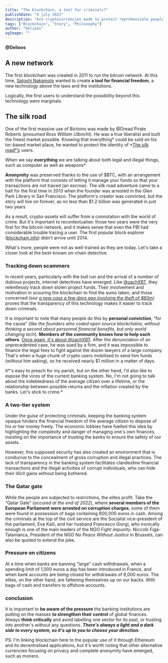 ```yaml
---
title: "The blockchain, a tool for criminals?"
publishDate: "4 july 2023"
description: "Are cryptocurrencies made to protect reprehensible people?"
tags: ["Blockchain", "Story", "Philosophy"]
author: "Delioos"
ogImage: ""
---
```

__@Delioos__



## A new network

The first blockchain was created in 2011 to run the bitcoin network. At this time, [Satoshi Nakamoto](https://coinmarketcap.com/alexandria/article/who-is-satoshi-nakamoto) wanted to create **a tool for financial freedom**, a new technology above the laws and the institutions.

Logically, the first users to understand the possibility beyond this technology were marginals.

## The silk road

One of the first massive use of Bictoins was made by @Dread Pirate Roberts (*presumed Ross William Ulbricht*). He was a true liberalist and built the freest market possible. Knowing that everything* could be sold on his tor-based market place, he wanted to protect the identity of *[The silk road*’s](https://en.wikipedia.org/wiki/Silk_Road_(marketplace)) users.

When we say **everything** we are talking about both legal and illegal things, such as computer as well as weapons*

**Anonymity** was preserved thanks to the use of $BTC, with an arrangement with the platform that consists of letting it manage your funds so that your transactions are not traced (an escrow). The silk road adventure came to a halt for the first time in 2013 when the founder was arrested in the Glen Park Library in San Francisco. The platform's creator was convicted, but the story will live on forever, as no less than $1.2 billion was generated in just two years

As a result, crypto-assets will suffer from a connotation with the world of crime. But it's important to recontextualise: those two years were the very first for the bitcoin network, and it makes sense that even the FBI had considerable trouble tracing a user. The first popular block explorer ([blockchain.info](http://blockchain.info/)) didn't arrive until 2014.

What's more, people were not as well-trained as they are today. Let's take a closer look at the best-known on-chain detective.

### Tracking down scammers

In recent years, particularly with the bull run and the arrival of a number of dubious projects, internet detectives have emerged. Like [@zachXBT](https://twitter.com/zachxbt), they relentlessly track down stolen project funds. Their involvement and motivation in scouring the blockchain to find the sums taken, and those concerned *(see [a new case a few days ago involving the theft of $60m](https://%2C%2Ctwitter.com%2Czachxbt%2Cstatus%2C1682047031420829696/?s=20))* proves that the transparency of this technology makes it easier to track down criminals.

It is important to note that many people do this by **personal conviction**, “for the cause” (*like the founders who coded open source blockchains, without thinking a second about personnal financial benefits, but only world changing tech*). **Members of the community knows how to help each others**. [Once again, it's about @zachXBT](https://twitter.com/zachxbt/status/1669783717236342785). After the denunciation of an unprecedented case, he was sued by a firm, and it was impossible to finance the legal fees to fight against the dozen lawyers of a large company. That's when a huge chunk of crypto users mobilised to send him funds (without him asking), so he received nearly $1 million in a matter of days.

It*'s easy to preach for my parish, but on the other hand, I'd also like to expose the vices of the current banking system. No, I'm not going to talk about the indebtedness of the average citizen over a lifetime, or the relationship between possible returns and the inflation created by the banks. Let's stick to crime.*

### A two-tier system

Under the guise of protecting criminals, keeping the banking system opaque hinders the financial freedom of the average citizen to dispose of his or her money freely. The economic lobbies have fuelled this idea by highlighting the complexity and danger of managing one's own finances, insisting on the importance of trusting the banks to ensure the safety of our assets.

However, this supposed security has also created an environment that is conducive to the concealment of gross corruption and illegal practices. The lack of transparency in the banking system facilitates clandestine financial transactions and the illegal activities of corrupt individuals, who can hide their illicit gains without being bothered.

### The Qatar gate

While the people are subjected to restrictions, the elites profit. Take the “Qatar Gate” (*occured at the end of 2022*), where **several members of the European Parliament were arrested on corruption charges**, some of them were found in possession of bags containing 600,000 euros in cash. Among the criminals at the top of the civil service are the Socialist vice-president of the parliament, Eva Kaili, and her husband Francesco Giorgi, who ironically enough is one of the main leaders of the NGO *Fight impunity*. Niccolò Figà-Talamanca, President of the NGO *No Peace Without Justice* in Brussels, can also be quoted to extend the joke.

### Pressure on citizens

At a time when banks are banning "large" cash withdrawals, when a spending limit of 1,000 euros a day has been introduced in France, and when bank accounts are being closed for withdrawals of 6,000 euros. The elites, on the other hand, are fattening themselves up on our backs. With bags of cash and transfers to offshore accounts.

### conclusion

It is important to **be aware of the pressure** the banking institutions are putting on the masses **to strengthen their control** of global finances. Always **think critically** and avoid labelling one sector for its past, or trusting into another's without any questions. **_There's always a light and a dark side to every system, so it's up to you to choose your direction._**

PS: I'm linking blockchain here to the popular use of it through Ethereum and its decentralised applications, but it's worth noting that other alternative currencies focusing on privacy and complete anonymity have emerged, such as monero.
